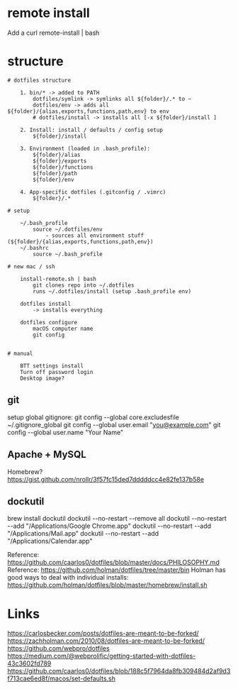 

# remote install

Add a curl remote-install | bash


# structure

	# dotfiles structure

		1. bin/* -> added to PATH
			dotfiles/symlink -> symlinks all ${folder}/.* to ~
			dotfiles/env -> adds all ${folder}/{alias,exports,functions,path,env} to env
			# dotfiles/install -> installs all [-x ${folder}/install ]

		2. Install: install / defaults / config setup
			${folder}/install

		3. Environment (loaded in .bash_profile): 
			${folder}/alias
			${folder}/exports
			${folder}/functions
			${folder}/path
			${folder}/env

		4. App-specific dotfiles (.gitconfig / .vimrc)
			${folder}/.*

	# setup 

		~/.bash_profile
			source ~/.dotfiles/env
				- sources all environment stuff (${folder}/{alias,exports,functions,path,env})
		~/.bashrc
			source ~/.bash_profile

	# new mac / ssh

		install-remote.sh | bash
			git clones repo into ~/.dotfiles
			runs ~/.dotfiles/install (setup .bash_profile env)

		dotfiles install
			-> installs everything

		dotfiles configure
			macOS computer name
			git config


	# manual

		BTT settings install
		Turn off password login
		Desktop image?



## git

setup global gitignore:
git config --global core.excludesfile ~/.gitignore_global
git config --global user.email "you@example.com"
git config --global user.name "Your Name"


## Apache + MySQL

Homebrew?
https://gist.github.com/nrollr/3f57fc15ded7dddddcc4e82fe137b58e


## dockutil

brew install dockutil
dockutil --no-restart --remove all
dockutil --no-restart --add "/Applications/Google Chrome.app"
dockutil --no-restart --add "/Applications/Mail.app"
dockutil --no-restart --add "/Applications/Calendar.app"


Reference: https://github.com/caarlos0/dotfiles/blob/master/docs/PHILOSOPHY.md
Reference: https://github.com/holman/dotfiles/tree/master/bin
Holman has good ways to deal with individual installs: https://github.com/holman/dotfiles/blob/master/homebrew/install.sh


# Links

https://carlosbecker.com/posts/dotfiles-are-meant-to-be-forked/
https://zachholman.com/2010/08/dotfiles-are-meant-to-be-forked/
https://github.com/webpro/dotfiles
https://medium.com/@webprolific/getting-started-with-dotfiles-43c3602fd789
https://github.com/caarlos0/dotfiles/blob/188c5f7964da8fb309484d2af9d3f713cae6ed8f/macos/set-defaults.sh

